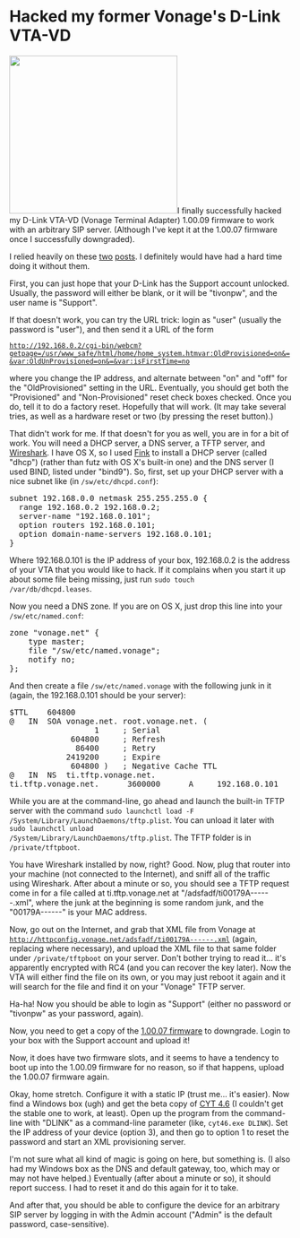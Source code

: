 Hacked my former Vonage's D-Link VTA-VD
=======================================
<a href='http://www.caswenson.com/wp-content/uploads/2008/04/picture-2.png'><img class="alignright" src="http://www.caswenson.com/wp-content/uploads/2008/04/picture-2-300x282.png" alt="" title="D-Link VTA Success" width="300" height="282" class="alignnone size-medium wp-image-48" /></a>I finally successfully hacked my D-Link VTA-VD (Vonage Terminal Adapter) 1.00.09 firmware to work with an arbitrary SIP server.  (Although I've kept it at the 1.00.07 firmware once I successfully downgraded).

I relied heavily on these <a href="http://www.dslreports.com/forum/remark,16748441">two</a> <a href="http://www.dslreports.com/forum/remark,19774802?hilite=">posts</a>.  I definitely would have had a hard time doing it without them.

First, you can just hope that your D-Link has the Support account unlocked.  Usually, the password will either be blank, or it will be "tivonpw", and the user name is "Support".

If that doesn't work, you can try the URL trick: login as "user" (usually the password is "user"), and then send it a URL of the form

<code>http://192.168.0.2/cgi-bin/webcm?getpage=/usr/www_safe/html/home/home_system.htmvar:OldProvisioned=on&=&var:OldUnProvisioned=on&=&var:isFirstTime=no</code>

where you change the IP address, and alternate between "on" and "off" for the "OldProvisioned" setting in the URL.  Eventually, you should get both the "Provisioned" and "Non-Provisioned" reset check boxes checked.  Once you do, tell it to do a factory reset.  Hopefully that will work.  (It may take several tries, as well as a hardware reset or two (by pressing the reset button).)

That didn't work for me.  If that doesn't for you as well, you are in for a bit of work.  You will need a DHCP server, a DNS server, a TFTP server, and <a href="http://www.wireshark.org/">Wireshark</a>.  I have OS X, so I used <a href="http://www.finkproject.org/">Fink</a> to install a DHCP server (called "dhcp") (rather than futz with OS X's built-in one) and the DNS server (I used BIND, listed under "bind9").  So, first, set up your DHCP server with a nice  subnet like (in <code>/sw/etc/dhcpd.conf</code>):

<pre>subnet 192.168.0.0 netmask 255.255.255.0 {
  range 192.168.0.2 192.168.0.2;
  server-name "192.168.0.101";
  option routers 192.168.0.101;
  option domain-name-servers 192.168.0.101;
}</pre>

Where 192.168.0.101 is the IP address of your box, 192.168.0.2 is the address of your VTA that you would like to hack.  If it complains when you start it up about some file being missing, just run <code>sudo touch /var/db/dhcpd.leases</code>.

Now you need a DNS zone.  If you are on OS X, just drop this line into your <code>/sw/etc/named.conf</code>:

<pre>zone "vonage.net" {
    type master;
    file "/sw/etc/named.vonage";
    notify no;
};</pre>

And then create a file <code>/sw/etc/named.vonage</code> with the following junk in it (again, the 192.168.0.101 should be your server)</code>:

<pre>$TTL    604800
@   IN  SOA vonage.net. root.vonage.net. (
                  1     ; Serial
             604800     ; Refresh
              86400     ; Retry
            2419200     ; Expire
             604800 )   ; Negative Cache TTL
@   IN  NS  ti.tftp.vonage.net.
ti.tftp.vonage.net.      3600000      A     192.168.0.101</pre>

While you are at the command-line, go ahead and launch the built-in TFTP server with the command <code>sudo launchctl load -F /System/Library/LaunchDaemons/tftp.plist</code>.  You can unload it later with <code>sudo launchctl unload /System/Library/LaunchDaemons/tftp.plist</code>.  The TFTP folder is in <code>/private/tftpboot</code>.

You have Wireshark installed by now, right?  Good.  Now, plug that router into your machine (not connected to the Internet), and sniff all of the traffic using Wireshark.  After about a minute or so, you should see a TFTP request come in for a file called at ti.tftp.vonage.net at "/adsfadf/ti00179A------.xml", where the junk at the beginning is some random junk, and the "00179A------" is your MAC address.

Now, go out on the Internet, and grab that XML file from Vonage at <code>http://httpconfig.vonage.net/adsfadf/ti00179A------.xml</code> (again, replacing where necessary), and upload the XML file to that same folder under <code>/private/tftpboot</code> on your server.  Don't bother trying to read it... it's apparently encrypted with RC4 (and you can recover the key later).  Now the VTA will either find the file on its own, or you may just reboot it again and it will search for the file and find it on your "Vonage" TFTP server.

Ha-ha!  Now you should be able to login as "Support" (either no password or "tivonpw" as your password, again).

Now, you need to get a copy of the <a href="http://httpconfig.vonage.net/VTA-11.4.0-r060331-1.00.07-r060418.img">1.00.07 firmware</a> to downgrade.  Login to your box with the Support account and upload it!

Now, it does have two firmware slots, and it seems to have a tendency to boot up into the 1.00.09 firmware for no reason, so if that happens, upload the 1.00.07 firmware again.

Okay, home stretch.  Configure it with a static IP (trust me... it's easier).  Now find a Windows box (ugh) and get the beta copy of <a href="http://www.bargainshare.com/index.php?showtopic=87504">CYT 4.6</a> (I couldn't get the stable one to work, at least).  Open up the program from the command-line with "DLINK" as a command-line parameter (like, <code>cyt46.exe DLINK</code>).  Set the IP address of your device (option 3), and then go to option 1 to reset the password and start an XML provisioning server.

I'm not sure what all kind of magic is going on here, but something is.  (I also had my Windows box as the DNS and default gateway, too, which may or may not have helped.)  Eventually (after about a minute or so), it should report success.  I had to reset it and do this again for it to take.

And after that, you should be able to configure the device for an arbitrary SIP server by logging in with the Admin account ("Admin" is the default password, case-sensitive).